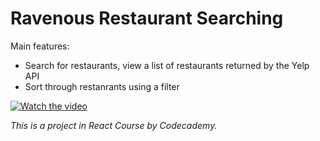 # Ravenous Restaurant Searching

Main features:
- Search for restaurants, view a list of restaurants returned by the Yelp API
- Sort through restanrants using a filter

[![Watch the video]()]([https://youtu.be/nTQUwghvy5Q](https://www.youtube.com/watch?v=EjCFUbE_uWI&ab_channel=EkeMinh))

*This is a project in React Course by Codecademy.*

